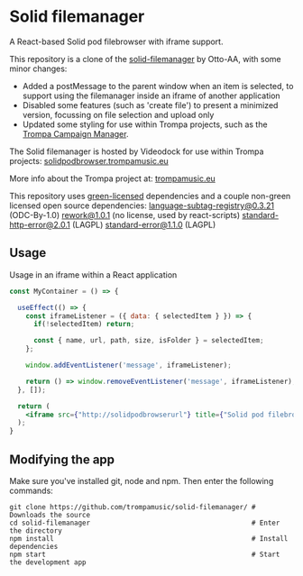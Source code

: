 # Solid filemanager

A React-based Solid pod filebrowser with iframe support.

This repository is a clone of the [solid-filemanager](https://github.com/Otto-AA/solid-filemanager) by Otto-AA, with some minor changes:
- Added a postMessage to the parent window when an item is selected, to support using the filemanager inside an iframe of another application
- Disabled some features (such as 'create file') to present a minimized version, focussing on file selection and upload only
- Updated some styling for use within Trompa projects, such as the [Trompa Campaign Manager](https://github.com/trompamusic/trompa-campaign-manager).


The Solid filemanager is hosted by Videodock for use within Trompa projects:
[solidpodbrowser.trompamusic.eu](http://solidpodbrowser.trompamusic.eu)

More info about the Trompa project at: [trompamusic.eu](https://trompamusic.eu/)

This repository uses [green-licensed](https://github.com/google/js-green-licenses) dependencies and a couple non-green licensed open source dependencies:
language-subtag-registry@0.3.21 (ODC-By-1.0)
rework@1.0.1 (no license, used by react-scripts) 
standard-http-error@2.0.1 (LAGPL)
standard-error@1.1.0 (LAGPL)

## Usage

Usage in an iframe within a React application

```jsx
const MyContainer = () => {

  useEffect(() => {
    const iframeListener = ({ data: { selectedItem } }) => {
      if(!selectedItem) return;

      const { name, url, path, size, isFolder } = selectedItem;
    };

    window.addEventListener('message', iframeListener); 

    return () => window.removeEventListener('message', iframeListener);
  }, []);

  return (
    <iframe src={"http://solidpodbrowserurl"} title={"Solid pod filebrowser"} />
  );
}

```

## Modifying the app
Make sure you've installed git, node and npm. Then enter the following commands:

```shell
git clone https://github.com/trompamusic/solid-filemanager/ # Downloads the source
cd solid-filemanager                                        # Enter the directory
npm install                                                 # Install dependencies
npm start                                                   # Start the development app
```
